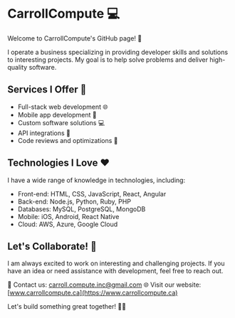 # CarrollCompute :computer:

Welcome to CarrollCompute's GitHub page! :wave:

I operate a business specializing in providing developer skills and solutions to interesting projects. My goal is to help solve problems and deliver high-quality software.

## Services I Offer :rocket:

- Full-stack web development :globe_with_meridians:
- Mobile app development :iphone:
- Custom software solutions :computer:
- API integrations :link:
- Code reviews and optimizations :mag_right:

## Technologies I Love :heart:

I have a wide range of knowledge in technologies, including:

- Front-end: HTML, CSS, JavaScript, React, Angular
- Back-end: Node.js, Python, Ruby, PHP
- Databases: MySQL, PostgreSQL, MongoDB
- Mobile: iOS, Android, React Native
- Cloud: AWS, Azure, Google Cloud

## Let's Collaborate! :handshake:

I am always excited to work on interesting and challenging projects. If you have an idea or need assistance with development, feel free to reach out.

📧 Contact us: [carroll.compute.inc@gmail.com](mailto:carroll.compute.inc@gmail.com)
🌐 Visit our website: [www.carrollcompute.ca](https://www.carrollcompute.ca)

Let's build something great together! :rocket::sparkles:
